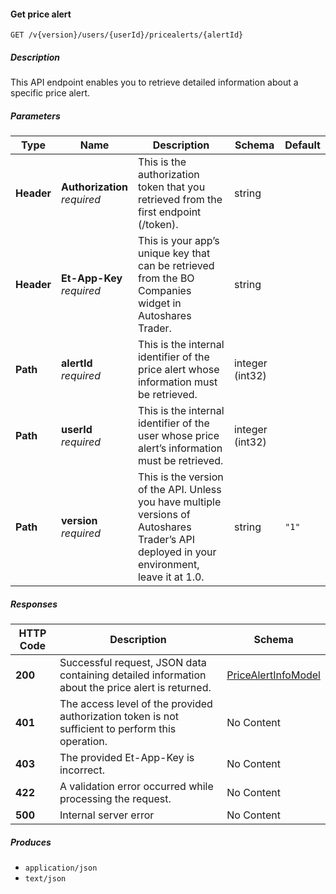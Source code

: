 
<a name="pricealerts_getpricealert"></a>
#### Get price alert
```
GET /v{version}/users/{userId}/pricealerts/{alertId}
```


##### Description
This API endpoint enables you to retrieve detailed information about a specific price alert.


##### Parameters

|Type|Name|Description|Schema|Default|
|---|---|---|---|---|
|**Header**|**Authorization**  <br>*required*|This is the authorization token that you retrieved from the first endpoint (/token).|string||
|**Header**|**Et-App-Key**  <br>*required*|This is your app’s unique key that can be retrieved from the BO Companies widget in Autoshares Trader.|string||
|**Path**|**alertId**  <br>*required*|This is the internal identifier of the price alert whose information must be retrieved.|integer (int32)||
|**Path**|**userId**  <br>*required*|This is the internal identifier of the user whose price alert’s information must be retrieved.|integer (int32)||
|**Path**|**version**  <br>*required*|This is the version of the API. Unless you have multiple versions of Autoshares Trader’s API deployed in your environment, leave it at 1.0.|string|`"1"`|


##### Responses

|HTTP Code|Description|Schema|
|---|---|---|
|**200**|Successful request, JSON data containing detailed information about the price alert is returned.|[PriceAlertInfoModel](#pricealertinfomodel)|
|**401**|The access level of the provided authorization token is not sufficient to perform this operation.|No Content|
|**403**|The provided Et-App-Key is incorrect.|No Content|
|**422**|A validation error occurred while processing the request.|No Content|
|**500**|Internal server error|No Content|


##### Produces

* `application/json`
* `text/json`



